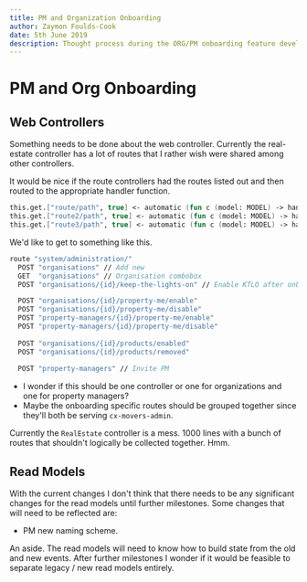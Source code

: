 ```yaml
---
title: PM and Organization Onboarding
author: Zaymon Foulds-Cook
date: 5th June 2019
description: Thought process during the ORG/PM onboarding feature development.
---
```


# PM and Org Onboarding

## Web Controllers
Something needs to be done about the web controller. Currently the real-estate controller has a lot of routes that I rather wish were shared among other controllers.

It would be nice if the route controllers had the routes listed out and then routed to the appropriate handler function.
```fsharp
this.get.["route/path", true] <- automatic (fun c (model: MODEL) -> handlerFunc c model)
this.get.["route2/path", true] <- automatic (fun c (model: MODEL) -> handlerFunc2 c model)
this.get.["route3/path", true] <- automatic (fun c (model: MODEL) -> handlerFunc3 c model)
```

We'd like to get to something like this.
```fsharp
route "system/administration/"
  POST "organisations" // Add new
  GET  "organisations" // Organisation combobox
  POST "organisations/{id}/keep-the-lights-on" // Enable KTLO after onboarding

  POST "organisations/{id}/property-me/enable"
  POST "organisations/{id}/property-me/disable"
  POST "property-managers/{id}/property-me/enable"
  POST "property-managers/{id}/property-me/disable"
      
  POST "organisations/{id}/products/enabled"
  POST "organisations/{id}/products/removed"
  
  POST "property-managers" // Invite PM
```

- I wonder if this should be one controller or one for organizations and one for property managers?
- Maybe the onboarding specific routes should be grouped together since they'll both be serving `cx-movers-admin`.

Currently the `RealEstate` controller is a mess. 1000 lines with a bunch of routes that shouldn't logically be collected together. Hmm.

## Read Models
With the current changes I don't think that there needs to be any significant changes for the read models until further milestones. Some changes that will need to be reflected are:
- PM new naming scheme.

An aside. The read models will need to know how to build state from the old and new events. After further milestones I wonder if it would be feasible to separate legacy / new read models entirely.